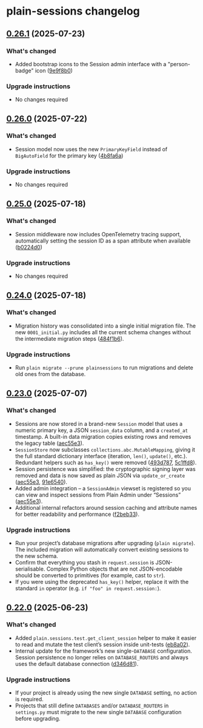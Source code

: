 # plain-sessions changelog

## [0.26.1](https://github.com/dropseed/plain/releases/plain-sessions@0.26.1) (2025-07-23)

### What's changed

- Added bootstrap icons to the Session admin interface with a "person-badge" icon ([9e9f8b0](https://github.com/dropseed/plain/commit/9e9f8b0e2c))

### Upgrade instructions

- No changes required

## [0.26.0](https://github.com/dropseed/plain/releases/plain-sessions@0.26.0) (2025-07-22)

### What's changed

- Session model now uses the new `PrimaryKeyField` instead of `BigAutoField` for the primary key ([4b8fa6a](https://github.com/dropseed/plain/commit/4b8fa6aef126a15e48b5f85e0652adf841eb7b5c))

### Upgrade instructions

- No changes required

## [0.25.0](https://github.com/dropseed/plain/releases/plain-sessions@0.25.0) (2025-07-18)

### What's changed

- Session middleware now includes OpenTelemetry tracing support, automatically setting the session ID as a span attribute when available ([b0224d0](https://github.com/dropseed/plain/commit/b0224d0418da293553fc599ae766eec82f607326))

### Upgrade instructions

- No changes required

## [0.24.0](https://github.com/dropseed/plain/releases/plain-sessions@0.24.0) (2025-07-18)

### What's changed

- Migration history was consolidated into a single initial migration file. The new `0001_initial.py` includes all the current schema changes without the intermediate migration steps ([484f1b6](https://github.com/dropseed/plain/commit/484f1b6e93bfea486529f4806bcd9a9ec5c1217d)).

### Upgrade instructions

- Run `plain migrate --prune plainsessions` to run migrations and delete old ones from the database.

## [0.23.0](https://github.com/dropseed/plain/releases/plain-sessions@0.23.0) (2025-07-07)

### What's changed

- Sessions are now stored in a brand-new `Session` model that uses a numeric primary key, a JSON `session_data` column, and a `created_at` timestamp. A built-in data migration copies existing rows and removes the legacy table ([aec55e3](https://github.com/dropseed/plain/commit/aec55e3)).
- `SessionStore` now subclasses `collections.abc.MutableMapping`, giving it the full standard dictionary interface (iteration, `len()`, `update()`, etc.). Redundant helpers such as `has_key()` were removed ([493d787](https://github.com/dropseed/plain/commit/493d787), [5c1ffd8](https://github.com/dropseed/plain/commit/5c1ffd8)).
- Session persistence was simplified: the cryptographic signing layer was removed and data is now saved as plain JSON via `update_or_create` ([aec55e3](https://github.com/dropseed/plain/commit/aec55e3), [91e6540](https://github.com/dropseed/plain/commit/91e6540)).
- Added admin integration – a `SessionAdmin` viewset is registered so you can view and inspect sessions from Plain Admin under “Sessions” ([aec55e3](https://github.com/dropseed/plain/commit/aec55e3)).
- Additional internal refactors around session caching and attribute names for better readability and performance ([f2beb33](https://github.com/dropseed/plain/commit/f2beb33)).

### Upgrade instructions

- Run your project’s database migrations after upgrading (`plain migrate`). The included migration will automatically convert existing sessions to the new schema.
- Confirm that everything you stash in `request.session` is JSON-serialisable. Complex Python objects that are not JSON-encodable should be converted to primitives (for example, cast to `str`).
- If you were using the deprecated `has_key()` helper, replace it with the standard `in` operator (e.g. `if "foo" in request.session:`).

## [0.22.0](https://github.com/dropseed/plain/releases/plain-sessions@0.22.0) (2025-06-23)

### What's changed

- Added `plain.sessions.test.get_client_session` helper to make it easier to read and mutate the test client’s session inside unit-tests ([eb8a02](https://github.com/dropseed/plain/commit/eb8a023976cac763fbf95e400f8ab96a815a016c)).
- Internal update for the framework’s new single-`DATABASE` configuration. Session persistence no longer relies on `DATABASE_ROUTERS` and always uses the default database connection ([d346d81](https://github.com/dropseed/plain/commit/d346d81567d2cc45bbed93caba18a195de10c572)).

### Upgrade instructions

- If your project is already using the new single `DATABASE` setting, no action is required.
- Projects that still define `DATABASES` and/or `DATABASE_ROUTERS` in `settings.py` must migrate to the new single `DATABASE` configuration before upgrading.
